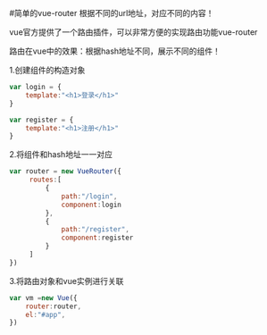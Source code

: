 #简单的vue-router
根据不同的url地址，对应不同的内容！

vue官方提供了一个路由插件，可以非常方便的实现路由功能vue-router

路由在vue中的效果：根据hash地址不同，展示不同的组件！

1.创建组件的构造对象
```javascript
var login = {
    template:"<h1>登录</h1>"
}

var register = {
    template:"<h1>注册</h1>"
}

```
2.将组件和hash地址一一对应
```javascript
var router = new VueRouter({
     routes:[
         {
             path:"/login",
             component:login
         },
         {
             path:"/register",
             component:register
         }
     ]
})
```
3.将路由对象和vue实例进行关联
```javascript
var vm =new Vue({
    router:router,
    el:"#app",
})

```
